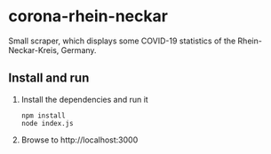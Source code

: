 # corona-rhein-neckar

Small scraper, which displays some COVID-19 statistics of the Rhein-Neckar-Kreis, Germany.


## Install and run

1. Install the dependencies and run it

   ```
   npm install
   node index.js
   ```

2. Browse to http://localhost:3000

